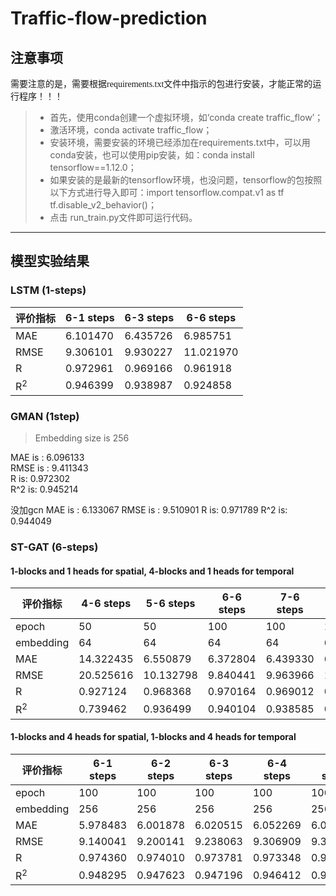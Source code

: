 # Traffic-flow-prediction

## 注意事项

<font face="微软雅黑" >需要注意的是，需要根据requirements.txt文件中指示的包进行安装，才能正常的运行程序！！！</font>
  
>* 首先，使用conda创建一个虚拟环境，如‘conda create traffic_flow’；  
> * 激活环境，conda activate traffic_flow；  
> * 安装环境，需要安装的环境已经添加在requirements.txt中，可以用conda安装，也可以使用pip安装，如：conda install tensorflow==1.12.0；  
> * 如果安装的是最新的tensorflow环境，也没问题，tensorflow的包按照以下方式进行导入即可：import tensorflow.compat.v1 as tf
tf.disable_v2_behavior()；  
> * 点击 run_train.py文件即可运行代码。
---

## 模型实验结果
### LSTM (1-steps)

|  评价指标     | 6-1 steps|6-3 steps |6-6 steps |
|  ----        | ----     |  ----    |  ----    |
| MAE          | 6.101470 | 6.435726 | 6.985751 |
| RMSE         | 9.306101 | 9.930227 | 11.021970|
| R            | 0.972961 | 0.969166 | 0.961918 |
| R<sup>2</sup>| 0.946399 | 0.938987 | 0.924858 | 
 
### GMAN (1step)  

> Embedding size is 256  

MAE is : 6.096133  
RMSE is : 9.411343  
R is: 0.972302  
R^$2$ is: 0.945214  

没加gcn
MAE is : 6.133067
RMSE is : 9.510901
R is: 0.971789
R^$2$ is: 0.944049

### ST-GAT (6-steps)  
#### 1-blocks and 1 heads for spatial, 4-blocks and 1 heads for temporal

|评价指标         |4-6 steps|5-6 steps|6-6 steps|7-6 steps|8-6 steps|9-6 steps|
|  ----          | ----    |  ----   |  ----   |----     |----     |----     |
|epoch           |50       |50       |100      |100      |100      |100      |
|embedding       |64       |64       |64       | 64      |64       |64       |
| MAE            |14.322435|6.550879 |6.372804 |6.439330 |6.479654 |6.501210 |
| RMSE           |20.525616|10.132798|9.840441 |9.963966 |10.042691|10.095425|
| R              |0.927124 |0.968368 |0.970164 |0.969012 |0.968415 |0.968201 |
| R<sup>2</sup>  |0.739462 |0.936499 |0.940104 |0.938585 |0.937646 |0.936981 | 

#### 1-blocks and 4 heads for spatial, 1-blocks and 4 heads for temporal

|评价指标         |6-1 steps|6-2 steps|6-3 steps|6-4 steps|6-5 steps|6-6 steps|
|  ----          | ----    |  ----   |  ----   |----     |----     |----     |
|epoch           |100      |100      |100      |100      |100      |100      |
|embedding       |256      |256      |256      | 256     |256      |256      |
| MAE            |5.978483 |6.001878 |6.020515 |6.052269 |6.078716 |6.109353 |
| RMSE           |9.140041 |9.200141 |9.238063 |9.306909 |9.361968 |9.416938 |
| R              |0.974360 |0.974010 |0.973781 |0.973348 |0.973017 |0.972683 |
| R<sup>2</sup>  |0.948295 |0.947623 |0.947196 |0.946412 |0.945793 |0.945149 | 